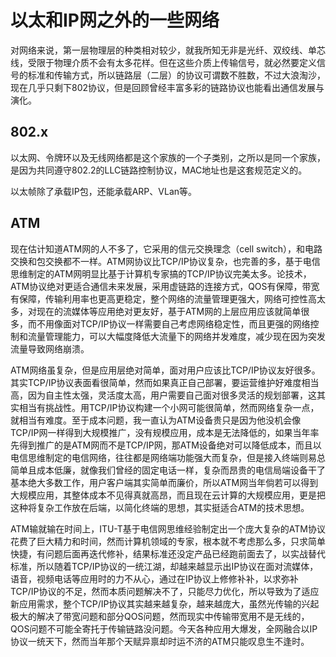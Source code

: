 # 以太和IP网之外的一些网络

对网络来说，第一层物理层的种类相对较少，就我所知无非是光纤、双绞线、单芯线，受限于物理介质不会有太多花样。但在这些介质上传输信号，就必然要定义信号的标准和传输方式，所以链路层（二层）的协议可谓数不胜数，不过大浪淘沙，现在几乎只剩下802协议，但是回顾曾经丰富多彩的链路协议也能看出通信发展与演化。

## 802.x

以太网、令牌环以及无线网络都是这个家族的一个子类别，之所以是同一个家族，是因为共同遵守802.2的LLC链路控制协议，MAC地址也是这套规范定义的。

以太帧除了承载IP包，还能承载ARP、VLan等。

## ATM

现在估计知道ATM网的人不多了，它采用的信元交换理念（cell switch），和电路交换和包交换都不一样。ATM网协议比TCP/IP协议复杂，也完善的多，基于电信思维制定的ATM网明显比基于计算机专家搞的TCP/IP协议完美太多。论技术，ATM协议绝对更适合通信未来发展，采用虚链路的连接方式，QOS有保障，带宽有保障，传输利用率也更高更稳定，整个网络的流量管理更强大，网络可控性高太多，对现在的流媒体等应用绝对更友好，基于ATM网的上层应用应该就简单很多，而不用像面对TCP/IP协议一样需要自己考虑网络稳定性，而且更强的网络控制和流量管理能力，可以大幅度降低大流量下的网络并发难度，减少现在因为突发流量导致网络崩溃。

ATM网络虽复杂，但是应用层绝对简单，面对用户应该比TCP/IP协议友好很多。其实TCP/IP协议表面看很简单，然而如果真正自己部署，要运营维护好难度相当高，因为自主性太强，灵活度太高，用户需要自己面对很多灵活的规划部署，这其实相当有挑战性。用TCP/IP协议构建一个小网可能很简单，然而网络复杂一点，就相当有难度。至于成本问题，我一直认为ATM设备贵只是因为他没机会像TCP/IP网一样得到大规模推广，没有规模应用，成本是无法降低的，如果当年率先得到推广的是ATM网而不是TCP/IP网，那ATM设备绝对可以降低成本，而且以电信思维制定的电信网络，往往都是网络端功能强大而复杂，但是接入终端则易总简单且成本低廉，就像我们曾经的固定电话一样，复杂而昂贵的电信局端设备干了基本绝大多数工作，用户客户端其实简单而廉价，所以ATM网当年倘若可以得到大规模应用，其整体成本不见得真就高昂，而且现在云计算的大规模应用，更是把这种将复杂工作放在后端，以简化终端的思想，其实挺适合ATM的技术思想。

ATM输就输在时间上，ITU-T基于电信网思维经验制定出一个庞大复杂的ATM协议花费了巨大精力和时间，然而计算机领域的专家，根本就不考虑那么多，只求简单快捷，有问题后面再迭代修补，结果标准还没定产品已经跑前面去了，以实战替代标准，所以随着TCP/IP协议的一统江湖，却越来越显示出IP协议在面对流媒体，语音，视频电话等应用时的力不从心，通过在IP协议上修修补补，以求弥补TCP/IP协议的不足，然而本质问题解决不了，只能尽力优化，所以导致为了适应新应用需求，整个TCP/IP协议其实越来越复杂，越来越庞大，虽然光传输的兴起极大的解决了带宽问题和部分QOS问题，然而现实中传输带宽用不是无线的，QOS问题不可能全寄托于传输链路没问题。今天各种应用大爆发，全网融合以IP协议一统天下，然而当年那个天赋异禀却时运不济的ATM只能叹息生不逢时。